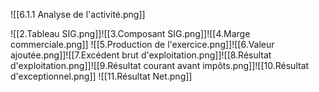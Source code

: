 ![[6.1.1 Analyse de l'activité.png]]

![[2.Tableau SIG.png]]![[3.Composant SIG.png]]![[4.Marge commerciale.png]]
![[5.Production de l'exercice.png]]![[6.Valeur ajoutée.png]]![[7.Excédent brut d'exploitation.png]]![[8.Résultat d'exploitation.png]]![[9.Résultat courant avant impôts.png]]![[10.Résultat d'exceptionnel.png]]
![[11.Résultat Net.png]]